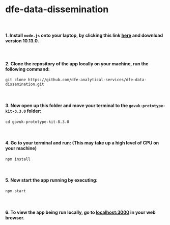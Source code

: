 # dfe-data-dissemination

&nbsp;

#### 1. Install `node.js` onto your laptop, by clicking this link [here](https://nodejs.org/en/download/) and download version 10.13.0.

&nbsp;

#### 2. Clone the repository of the app locally on your machine, run the following command: 

```
git clone https://github.com/dfe-analytical-services/dfe-data-dissemination.git
```

&nbsp;

#### 3. Now open up this folder and move your terminal to the `govuk-prototype-kit-8.3.0` folder:

```
cd govuk-prototype-kit-8.3.0
```

&nbsp;

#### 4. Go to your terminal and run: (This may take up a high level of CPU on your machine)

```
npm install
```

&nbsp;

#### 5. Now start the app running by executing:

```
npm start
```
&nbsp;

#### 6. To view the app being run locally, go to [localhost:3000](http://localhost:3000) in your web browser.
